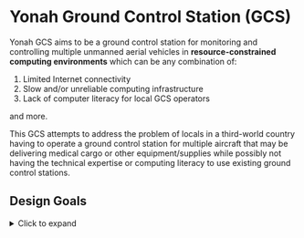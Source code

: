 # Yonah Ground Control Station (GCS)
Yonah GCS aims to be a ground control station for monitoring and controlling multiple unmanned aerial vehicles in **resource-constrained computing environments** which can be any combination of:
1. Limited Internet connectivity
2. Slow and/or unreliable computing infrastructure
3. Lack of computer literacy for local GCS operators

and more.

This GCS attempts to address the problem of locals in a third-world country having to operate a ground control station for multiple aircraft that may be delivering medical cargo or other equipment/supplies while possibly not having the technical expertise or computing literacy to use existing ground control stations. 

## Design Goals

<details>
Based on our initial descriptions:

| Goal | Details | 
| --- | --- |
| All text must be **easily translatable** | We expect many local languages to be used for the same GCS software. Internationalization must be built into the initial design of this software. | 
| The **MSS** (Main Success Scenario*) flow must be extraordinarily **easy to follow** | Many operators are not likely to be computer-literate. The UI/UX design must have a straightforward flow for at least the MSS of the application. |
| There should be multiple pages of **progressively increasing complexity/feature access** in the GCS | If the MSS does not occur (in this context - some issue with the aircraft, like a sensor failure, needs to be resolved) there should be ways to incrementally view more detail and access more settings on the aircraft. This should correspond with how much the problem needs to be escalated, a.k.a a remote specialist engineer should be able to make any modifications that are required 
| **Basic troubleshooting** instructions should **automatically appear** and be easy to follow | If the MSS does not occur and the problem is common and simple to address (needs accelerometer or compass calibration / reboot / just wait longer for GPS lock etc) the troubleshooting instructions should be very clearly displayed on the GCS interface. 
| **Advanced troubleshooting** information should be **clearly presented** and instructions on how to escalate the problem should be shown | If a problem is too serious to be dealt with by the operator, troubleshooting information like a set of data to copy and paste to a remote engineer, and instructions on how to do so, should be clearly displayed
| Data from **multiple aircraft** in flight must be clearly displayed (e.g. v2track.com) | As this particular GCS station scales to have multiple aircraft in flight, the GCS should be able to clearly display multiple aircraft on the same map while displaying basic flight information on each of them.
| The **RAM / disk / CPU usage** should be **kept low** | The most likely type of computer to be deployed is a cheap laptop in perhaps the 300 USD range in our case. Resource usage should be kept quite low to respect this. 
| The **network bandwidth** required for this application should be **kept as low as necessary** | In rural areas in our use case, the best uplink is a 5 KBps total satellite link. The application should not tax these types of links inordinately, but should be able to scale to higher bandwidth links if installed.


*The Main Success Scenario (MSS) in this case might be: user clicks on destination and weight of cargo, waits for all lights on screen to turn green, then presses "arm and takeoff".
<summary>
Click to expand
</summary>

</details>